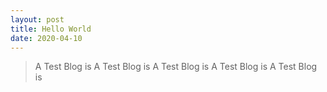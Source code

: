 ```yaml
---
layout: post
title: Hello World
date: 2020-04-10
---
```


>A Test Blog is  A Test Blog is  A Test Blog is  A Test Blog is  A Test Blog is 
